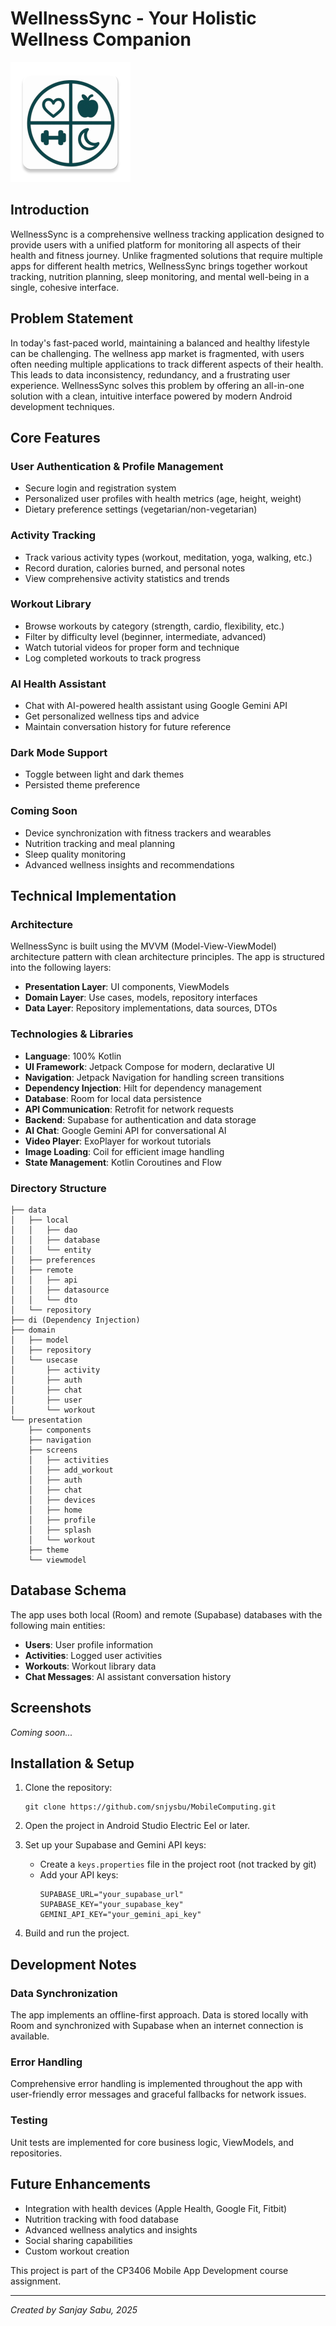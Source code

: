 # WellnessSync - Your Holistic Wellness Companion

![WellnessSync Logo](app/src/main/res/mipmap-xxxhdpi/wellness_sync_logo.webp)

## Introduction

WellnessSync is a comprehensive wellness tracking application designed to provide users with a unified platform for monitoring all aspects of their health and fitness journey. Unlike fragmented solutions that require multiple apps for different health metrics, WellnessSync brings together workout tracking, nutrition planning, sleep monitoring, and mental well-being in a single, cohesive interface.

## Problem Statement

In today's fast-paced world, maintaining a balanced and healthy lifestyle can be challenging. The wellness app market is fragmented, with users often needing multiple applications to track different aspects of their health. This leads to data inconsistency, redundancy, and a frustrating user experience. WellnessSync solves this problem by offering an all-in-one solution with a clean, intuitive interface powered by modern Android development techniques.

## Core Features

### User Authentication & Profile Management
- Secure login and registration system
- Personalized user profiles with health metrics (age, height, weight)
- Dietary preference settings (vegetarian/non-vegetarian)

### Activity Tracking
- Track various activity types (workout, meditation, yoga, walking, etc.)
- Record duration, calories burned, and personal notes
- View comprehensive activity statistics and trends

### Workout Library
- Browse workouts by category (strength, cardio, flexibility, etc.)
- Filter by difficulty level (beginner, intermediate, advanced)
- Watch tutorial videos for proper form and technique
- Log completed workouts to track progress

### AI Health Assistant
- Chat with AI-powered health assistant using Google Gemini API
- Get personalized wellness tips and advice
- Maintain conversation history for future reference

### Dark Mode Support
- Toggle between light and dark themes
- Persisted theme preference

### Coming Soon
- Device synchronization with fitness trackers and wearables
- Nutrition tracking and meal planning
- Sleep quality monitoring
- Advanced wellness insights and recommendations

## Technical Implementation

### Architecture
WellnessSync is built using the MVVM (Model-View-ViewModel) architecture pattern with clean architecture principles. The app is structured into the following layers:

- **Presentation Layer**: UI components, ViewModels
- **Domain Layer**: Use cases, models, repository interfaces
- **Data Layer**: Repository implementations, data sources, DTOs

### Technologies & Libraries
- **Language**: 100% Kotlin
- **UI Framework**: Jetpack Compose for modern, declarative UI
- **Navigation**: Jetpack Navigation for handling screen transitions
- **Dependency Injection**: Hilt for dependency management
- **Database**: Room for local data persistence
- **API Communication**: Retrofit for network requests
- **Backend**: Supabase for authentication and data storage
- **AI Chat**: Google Gemini API for conversational AI
- **Video Player**: ExoPlayer for workout tutorials
- **Image Loading**: Coil for efficient image handling
- **State Management**: Kotlin Coroutines and Flow

### Directory Structure
```
├── data
│   ├── local
│   │   ├── dao
│   │   ├── database
│   │   └── entity
│   ├── preferences
│   ├── remote
│   │   ├── api
│   │   ├── datasource
│   │   └── dto
│   └── repository
├── di (Dependency Injection)
├── domain
│   ├── model
│   ├── repository
│   └── usecase
│       ├── activity
│       ├── auth
│       ├── chat
│       ├── user
│       └── workout
└── presentation
    ├── components
    ├── navigation
    ├── screens
    │   ├── activities
    │   ├── add_workout
    │   ├── auth
    │   ├── chat
    │   ├── devices
    │   ├── home
    │   ├── profile
    │   ├── splash
    │   └── workout
    ├── theme
    └── viewmodel
```

## Database Schema

The app uses both local (Room) and remote (Supabase) databases with the following main entities:

- **Users**: User profile information
- **Activities**: Logged user activities
- **Workouts**: Workout library data
- **Chat Messages**: AI assistant conversation history

## Screenshots

*Coming soon...*

## Installation & Setup

1. Clone the repository:
   ```
   git clone https://github.com/snjysbu/MobileComputing.git
   ```

2. Open the project in Android Studio Electric Eel or later.

3. Set up your Supabase and Gemini API keys:
   - Create a `keys.properties` file in the project root (not tracked by git)
   - Add your API keys:
     ```
     SUPABASE_URL="your_supabase_url"
     SUPABASE_KEY="your_supabase_key"
     GEMINI_API_KEY="your_gemini_api_key"
     ```

4. Build and run the project.

## Development Notes

### Data Synchronization
The app implements an offline-first approach. Data is stored locally with Room and synchronized with Supabase when an internet connection is available.

### Error Handling
Comprehensive error handling is implemented throughout the app with user-friendly error messages and graceful fallbacks for network issues.

### Testing
Unit tests are implemented for core business logic, ViewModels, and repositories.

## Future Enhancements

- Integration with health devices (Apple Health, Google Fit, Fitbit)
- Nutrition tracking with food database
- Advanced wellness analytics and insights
- Social sharing capabilities
- Custom workout creation

This project is part of the CP3406 Mobile App Development course assignment.

---

*Created by Sanjay Sabu, 2025*
